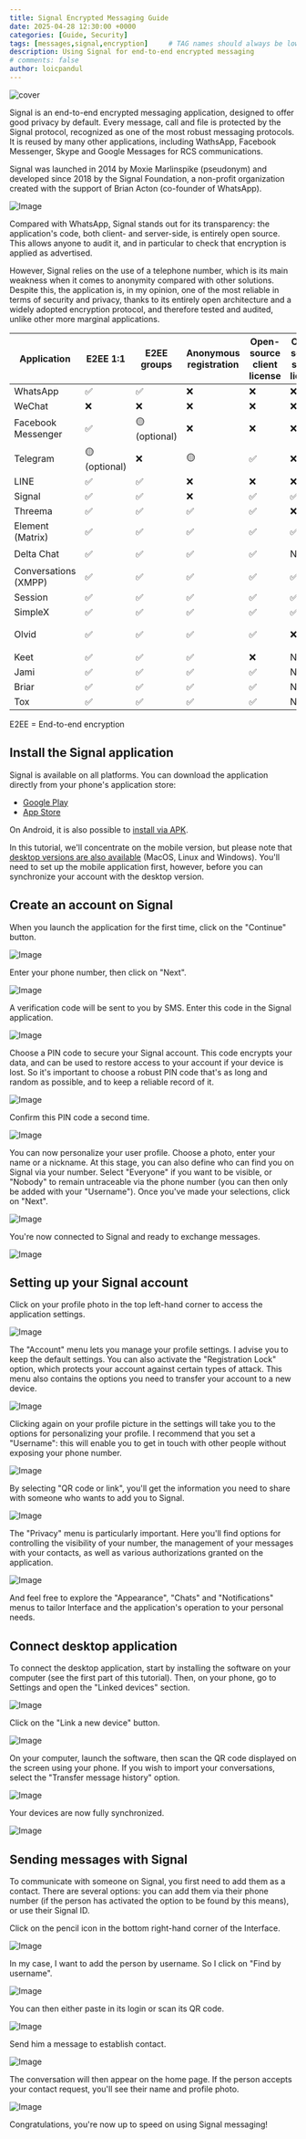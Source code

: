 ```yaml
---
title: Signal Encrypted Messaging Guide
date: 2025-04-28 12:30:00 +0000
categories: [Guide, Security]
tags: [messages,signal,encryption]     # TAG names should always be lowercase
description: Using Signal for end-to-end encrypted messaging
# comments: false
author: loicpandul
---
```


![cover](/assets/img/signal-guide-images/cover.webp)

Signal is an end-to-end encrypted messaging application, designed to offer good privacy by default. Every message, call and file is protected by the Signal protocol, recognized as one of the most robust messaging protocols. It is reused by many other applications, including WathsApp, Facebook Messenger, Skype and Google Messages for RCS communications.

Signal was launched in 2014 by Moxie Marlinspike (pseudonym) and developed since 2018 by the Signal Foundation, a non-profit organization created with the support of Brian Acton (co-founder of WhatsApp).

![Image](/assets/img/signal-guide-images/01.webp)

Compared with WhatsApp, Signal stands out for its transparency: the application's code, both client- and server-side, is entirely open source. This allows anyone to audit it, and in particular to check that encryption is applied as advertised.

However, Signal relies on the use of a telephone number, which is its main weakness when it comes to anonymity compared with other solutions. Despite this, the application is, in my opinion, one of the most reliable in terms of security and privacy, thanks to its entirely open architecture and a widely adopted encryption protocol, and therefore tested and audited, unlike other more marginal applications.

| Application          | E2EE 1:1       | E2EE groups    | Anonymous registration | Open-source client license | Open-source server license | Decentralized server | Year of creation  |
| --- | --- | --- | --- | --- | --- | --- | --- |
| WhatsApp             | ✅ | ✅ | ❌ | ❌ | ❌ | ❌ | 2009 |
| WeChat               | ❌ | ❌ | ❌ | ❌ | ❌ | ❌ | 2011 |
| Facebook Messenger   | ✅ | 🟡 (optional) | ❌ | ❌ | ❌ | ❌ | 2011 |
| Telegram             | 🟡 (optional) | ❌ | 🟡 | ✅ | ❌ | ❌ | 2013 |
| LINE                 | ✅ | ✅ | ❌ | ❌ | ❌ | ❌ | 2011 |
| Signal               | ✅ | ✅ | ❌ | ✅ | ✅ | ❌ | 2014 |
| Threema              | ✅ | ✅ | ✅ | ✅ | ❌ | ❌ | 2012 |
| Element (Matrix)     | ✅ | ✅ | ✅ | ✅ | ✅ | 🟡 (federated) | 2016 |
| Delta Chat           | ✅ | ✅ | ✅ | ✅ | N/A | 🟡 (via email) | 2017 |
| Conversations (XMPP) | ✅ | ✅ | ✅ | ✅ | ✅ | 🟡 (federated) | 2014 |
| Session              | ✅ | ✅ | ✅ | ✅ | ✅ | ✅ | 2020 |
| SimpleX              | ✅ | ✅ | ✅ | ✅ | ✅ | ✅ | 2021 |
| Olvid                | ✅ | ✅ | ✅ | ✅ | ❌ | 🟡(no directory) | 2019 |
| Keet                 | ✅ | ✅ | ✅ | ❌ | N/A | ✅ | 2022 |
| Jami                 | ✅ | ✅ | ✅ | ✅ | N/A | ✅ | 2005 |
| Briar                | ✅ | ✅ | ✅ | ✅ | N/A | ✅ | 2018 |
| Tox                  | ✅ | ✅ | ✅ | ✅ | N/A | ✅ | 2013 |

E2EE = End-to-end encryption

## Install the Signal application

Signal is available on all platforms. You can download the application directly from your phone's application store:

- [Google Play](https://play.google.com/store/apps/details?id=org.thoughtcrime.securesms)
- [App Store](https://apps.apple.com/us/app/signal-private-messenger/id874139669)

On Android, it is also possible to [install via APK](https://github.com/signalapp/Signal-Android/releases).

In this tutorial, we'll concentrate on the mobile version, but please note that [desktop versions are also available](https://signal.org/fr/download/) (MacOS, Linux and Windows). You'll need to set up the mobile application first, however, before you can synchronize your account with the desktop version.

## Create an account on Signal

When you launch the application for the first time, click on the "Continue" button.

![Image](/assets/img/signal-guide-images/02.webp)

Enter your phone number, then click on "Next".

![Image](/assets/img/signal-guide-images/03.webp)

A verification code will be sent to you by SMS. Enter this code in the Signal application.

![Image](/assets/img/signal-guide-images/04.webp)

Choose a PIN code to secure your Signal account. This code encrypts your data, and can be used to restore access to your account if your device is lost. So it's important to choose a robust PIN code that's as long and random as possible, and to keep a reliable record of it.

![Image](/assets/img/signal-guide-images/05.webp)

Confirm this PIN code a second time.

![Image](/assets/img/signal-guide-images/06.webp)

You can now personalize your user profile. Choose a photo, enter your name or a nickname. At this stage, you can also define who can find you on Signal via your number. Select "Everyone" if you want to be visible, or "Nobody" to remain untraceable via the phone number (you can then only be added with your "Username"). Once you've made your selections, click on "Next".

![Image](/assets/img/signal-guide-images/07.webp)

You're now connected to Signal and ready to exchange messages.

![Image](/assets/img/signal-guide-images/08.webp)

## Setting up your Signal account

Click on your profile photo in the top left-hand corner to access the application settings.

![Image](/assets/img/signal-guide-images/09.webp)

The "Account" menu lets you manage your profile settings. I advise you to keep the default settings. You can also activate the "Registration Lock" option, which protects your account against certain types of attack. This menu also contains the options you need to transfer your account to a new device.

![Image](/assets/img/signal-guide-images/10.webp)

Clicking again on your profile picture in the settings will take you to the options for personalizing your profile. I recommend that you set a "Username": this will enable you to get in touch with other people without exposing your phone number.

![Image](/assets/img/signal-guide-images/11.webp)

By selecting "QR code or link", you'll get the information you need to share with someone who wants to add you to Signal.

![Image](/assets/img/signal-guide-images/12.webp)

The "Privacy" menu is particularly important. Here you'll find options for controlling the visibility of your number, the management of your messages with your contacts, as well as various authorizations granted on the application.

![Image](/assets/img/signal-guide-images/13.webp)

And feel free to explore the "Appearance", "Chats" and "Notifications" menus to tailor Interface and the application's operation to your personal needs.

## Connect desktop application

To connect the desktop application, start by installing the software on your computer (see the first part of this tutorial). Then, on your phone, go to Settings and open the "Linked devices" section.

![Image](/assets/img/signal-guide-images/14.webp)

Click on the "Link a new device" button.

![Image](/assets/img/signal-guide-images/15.webp)

On your computer, launch the software, then scan the QR code displayed on the screen using your phone. If you wish to import your conversations, select the "Transfer message history" option.

![Image](/assets/img/signal-guide-images/16.webp)

Your devices are now fully synchronized.

![Image](/assets/img/signal-guide-images/17.webp)

## Sending messages with Signal

To communicate with someone on Signal, you first need to add them as a contact. There are several options: you can add them via their phone number (if the person has activated the option to be found by this means), or use their Signal ID.

Click on the pencil icon in the bottom right-hand corner of the Interface.

![Image](/assets/img/signal-guide-images/18.webp)

In my case, I want to add the person by username. So I click on "Find by username".

![Image](/assets/img/signal-guide-images/19.webp)

You can then either paste in its login or scan its QR code.

![Image](/assets/img/signal-guide-images/20.webp)

Send him a message to establish contact.

![Image](/assets/img/signal-guide-images/21.webp)

The conversation will then appear on the home page. If the person accepts your contact request, you'll see their name and profile photo.

![Image](/assets/img/signal-guide-images/22.webp)

Congratulations, you're now up to speed on using Signal messaging!